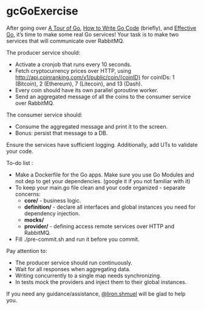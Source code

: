 # gcGoExercise

After going over [A Tour of Go](https://tour.golang.org/welcome/1), [How to Write Go Code](https://golang.org/doc/code.html) (briefly), and [Effective Go](https://golang.org/doc/effective_go.html), it’s time to make some real Go services! Your task is to make two services that will communicate over RabbitMQ.

The producer service should:
- Activate a cronjob that runs every 10 seconds.
- Fetch cryptocurrency prices over HTTP, using http://api.coinranking.com/v1/public/coin/{coinID} for coinIDs: 1 (Bitcoin), 2 (Ethereum), 7 (Litecoin), and 13 (Dash).
- Every coin should have its own parallel goroutine worker.
- Send an aggregated message of all the coins to the consumer service over RabbitMQ.

The consumer service should:
- Consume the aggregated message and print it to the screen.
- Bonus: persist that message to a DB.

Ensure the services have sufficient logging.
Additionally, add UTs to validate your code.


To-do list :
- Make a Dockerfile for the Go apps. Make sure you use Go Modules and not dep to get your dependencies. (google it if you not familiar with it)
- To keep your main.go file clean and your code organized - separate concerns:
    - **core/** - business logic.
    - **definition/** - declare all interfaces and global instances you need for dependency injection.
    - **mocks/**
    - **provider/** - defining access remote services over HTTP and RabbitMQ.
- Fill ./pre-commit.sh and run it before you commit.

Pay attention to:
- The producer service should run continuously.
- Wait for all responses when aggregating data.
- Writing concurrently to a single map needs synchronizing.
- In tests mock the providers and inject them to their global instances.

If you need any guidance/assistance, [@liron.shmuel](https://guardicore.slack.com/team/UTHJ9Q2SG) will be glad to help you.
